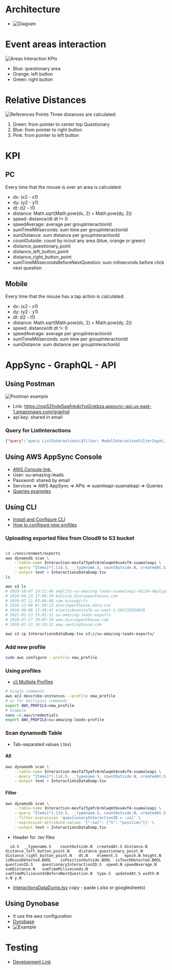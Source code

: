# Architecture
- ![Diagram](_images/architecture.png)
# Event areas interaction
![Areas Interaction KPIs](_images/questionary_areas.png)
- Blue: questionary area
- Orange: left button
- Green: right button

# Relative Distances
![References Points](_images/reference_points.png)
Three distances are calculated:
1. Green: from pointer to center top Questionary
2. Blue: from pointer to right button
3. Pink: from pointer to left button

# KPI
## PC
Every time that the mouse is over an area is calculated:
- dx: (x2 - x1)
- dy: (y2 - y1)
- dt: (t2 - t1)
- distance: Math.sqrt(Math.pow(dx, 2) + Math.pow(dy, 2))
- speed: distance/dt dt != 0
- speedAverage: average per groupInteractionId
- sumTimeMiliseconds: sum time per groupInteractionId
- sumDistance: sum distance per groupInteractionId
- countOutside: count by in/out any area (blue, orange or green)
- distance_questionary_point
- distance_left_button_point 
- distance_right_button_point
- sumTimeMilisecondsBeforeNextQuestion: sum miliseconds before click next question

## Mobile
Every time that the mouse has a tap action is calculated:
- dx: (x2 - x1)
- dy: (y2 - y1)
- dt: (t2 - t1)
- distance: Math.sqrt(Math.pow(dx, 2) + Math.pow(dy, 2))
- speed: distance/dt dt != 0
- speedAverage: average per groupInteractionId
- sumTimeMiliseconds: sum time per groupInteractionId
- sumDistance: sum distance per groupInteractionId


# AppSync - GraphQL - API

## Using Postman
![Postman example](_images/postman_query_interactions.png)
- Link: https://rop52fode5aqfnb4cfyd2okbza.appsync-api.us-east-1.amazonaws.com/graphql
- api key: shared in email

### Query for ListInteractions
```json
{"query":"query ListInteractions($filter: ModelInteractionFilterInput, $limit: Int, $nextToken: String) {\n  listInteractions(filter: $filter, limit: $limit, nextToken: $nextToken) {\n    items {\n      id\n      groupInteractionId\n      type\n      element\n      epoch\n      isMouseDetected\n      isTouchDetected\n      height\n      width\n      isActive\n      isActiveClick\n      isActiveTouch\n      isPositionOutside\n      x\n      y\n      distance\n      speed\n      speedAverage\n      sumTimeMiliseconds\n      dt\n      sumDistance\n      countOutside\n      distance_questionary_point\n      distance_left_button_point\n      distance_right_button_point\n      sumTimeMilisecondsBeforeNextQuestion\n      questionID\n      question {\n        id\n        question\n        question_start_time\n        question_end_time\n        questionaryID\n      }\n    }\n    nextToken\n  }\n}\n","variables":{"authMode":"API_KEY"}}
```

## Using AWS AppSync Console

- [AWS Console link: ](https://shiftactive.signin.aws.amazon.com/console)
- User: su-amazing-leads
- Password: shared by email
- Services => AWS AppSync => APIs => suamleapi-suamaleapi => Queries
- [Queries examples](./../10_APPSYNC/README.md)

## Using CLI
- [Install and Configure CLI](https://docs.aws.amazon.com/cli/latest/userguide/install-cliv2.html)
- [How to configure new profiles](http://docs.aws.amazon.com/cli/latest/userguide/cli-chap-getting-started.html)

### Uploading exported files from Cloud9 to S3 bucket
```sh

cd ~/environment/exports
aws dynamodb scan \
    --table-name Interaction-mexfa73ymfc6rmlwqmt6vu4vf4-suamaleapi \
    --query "Items[*].[id.S, __typename.S, countOutside.N, createdAt.S, distance.N, distance_left_button_point.N, distance_questionary_point.N, distance_right_button_point.N, dt.N, element.S, epoch.N, height.N, isMouseDetected.BOOL, isPositionOutside.BOOL, isTouchDetected.BOOL, questionID.S, questionaryInteractionID.S, speed.N, speedAverage.N, sumDistance.N, sumTimeMiliseconds.N, sumTimeMilisecondsBeforeNextQuestion.N, type.S, updatedAt.S, width.N, x.N, y.N]" \
    --output text > InteractionsDataDump.tsv
ls

aws s3 ls
# 2020-10-07 14:21:49 amplify-su-amazing-leads-suamaleapi-92136-deployment
# 2018-08-23 17:09:39 bolivia.diariopenthouse.com
# 2018-07-11 03:06:06 com.kissygirls
# 2018-12-09 01:50:13 diariopenthouse.data.csv
# 2018-08-06 15:38:47 elasticbeanstalk-us-east-1-185733014839
# 2021-01-13 23:01:31 su-amazing-leads-exports
# 2018-07-27 20:07:39 www.diariopenthouse.com
# 2018-07-13 14:26:12 www.sextinghouse.com

aws s3 cp InteractionsDataDump.tsv s3://su-amazing-leads-exports/
```

### Add new profile
```sh
sudo aws configure --profile new_profile
```


### Using profiles
 - [cli Multiple Profiles](https://docs.aws.amazon.com/cli/latest/userguide/cli-multiple-profiles.html)
```sh
# Single commands
aws ec2 describe-instances --profile new_profile
# or for multiples commands
export AWS_PROFILE=new_profile
# Example
nano ~/.aws/credentials
export AWS_PROFILE=su-amazing-leads-profile
```

### Scan dynamodb Table
- Tab-separated values (.tsv)

#### All
```sh
aws dynamodb scan \
    --table-name Interaction-mexfa73ymfc6rmlwqmt6vu4vf4-suamaleapi \
    --query "Items[*].[id.S, __typename.S, countOutside.N, createdAt.S, distance.N, distance_left_button_point.N, distance_questionary_point.N, distance_right_button_point.N, dt.N, element.S, epoch.N, height.N, isMouseDetected.BOOL, isPositionOutside.BOOL, isTouchDetected.BOOL, questionID.S, questionaryInteractionID.S, speed.N, speedAverage.N, sumDistance.N, sumTimeMiliseconds.N, sumTimeMilisecondsBeforeNextQuestion.N, type.S, updatedAt.S, width.N, x.N, y.N]" \
    --output text > InteractionsDataDump.tsv
```

#### Filter
```sh
aws dynamodb scan \
    --table-name Interaction-mexfa73ymfc6rmlwqmt6vu4vf4-suamaleapi \
    --query "Items[*].[id.S, __typename.S, countOutside.N, createdAt.S, distance.N, distance_left_button_point.N, distance_questionary_point.N, distance_right_button_point.N, dt.N, element.S, epoch.N, height.N, isMouseDetected.BOOL, isPositionOutside.BOOL, isTouchDetected.BOOL, questionID.S, questionaryInteractionID.S, speed.N, speedAverage.N, sumDistance.N, sumTimeMiliseconds.N, sumTimeMilisecondsBeforeNextQuestion.N, type.S, updatedAt.S, width.N, x.N, y.N]" \
    --filter-expression 'questionaryInteractionID = :val' \
    --expression-attribute-values '{":val": {"S": "position"}}' \
    --output text > InteractionsDataDump.tsv
```
- Header for .tsv files
```tsv
  id.S	__typename.S	countOutside.N	createdAt.S	distance.N	distance_left_button_point.N	distance_questionary_point.N	distance_right_button_point.N	dt.N	element.S	epoch.N	height.N	isMouseDetected.BOOL	isPositionOutside.BOOL	isTouchDetected.BOOL	questionID.S	questionaryInteractionID.S	speed.N	speedAverage.N	sumDistance.N	sumTimeMiliseconds.N	sumTimeMilisecondsBeforeNextQuestion.N	type.S	updatedAt.S	width.N	x.N	y.N
```
- [InteractionsDataDump.tsv](../10_APPSYNC/InteractionsDataDump.tsv)  copy - paste (.xlsx or googlesheets)

## Using Dynobase
- It use the aws configuration
- [Dynobase](https://dynobase.dev/)
- ![Example](_images/dynobase_example.png)


# Testing
- [Development Link](https://master.ds3q4dungfi7s.amplifyapp.com/)
